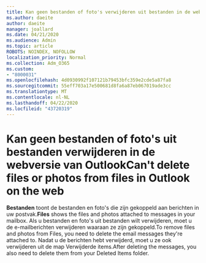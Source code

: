 ```yaml
---
title: Kan geen bestanden of foto's verwijderen uit bestanden in de webversie van Outlook
ms.author: daeite
author: daeite
manager: joallard
ms.date: 04/21/2020
ms.audience: Admin
ms.topic: article
ROBOTS: NOINDEX, NOFOLLOW
localization_priority: Normal
ms.collection: Adm_O365
ms.custom:
- "8000031"
ms.openlocfilehash: 4d0930992f107121b79453bfc359e2cde5a87fa8
ms.sourcegitcommit: 55eff703a17e500681d8fa6a87eb067019ade3cc
ms.translationtype: MT
ms.contentlocale: nl-NL
ms.lasthandoff: 04/22/2020
ms.locfileid: "43720319"
---
```

# <a name="cant-delete-files-or-photos-from-files-in-outlook-on-the-web"></a><span data-ttu-id="96555-102">Kan geen bestanden of foto's uit bestanden verwijderen in de webversie van Outlook</span><span class="sxs-lookup"><span data-stu-id="96555-102">Can't delete files or photos from files in Outlook on the web</span></span>

<span data-ttu-id="96555-103">**Bestanden** toont de bestanden en foto's die zijn gekoppeld aan berichten in uw postvak.</span><span class="sxs-lookup"><span data-stu-id="96555-103">**Files** shows the files and photos attached to messages in your mailbox.</span></span> <span data-ttu-id="96555-104">Als u bestanden en foto's uit bestanden wilt verwijderen, moet u de e-mailberichten verwijderen waaraan ze zijn gekoppeld.</span><span class="sxs-lookup"><span data-stu-id="96555-104">To remove files and photos from Files, you need to delete the email messages they're attached to.</span></span> <span data-ttu-id="96555-105">Nadat u de berichten hebt verwijderd, moet u ze ook verwijderen uit de map Verwijderde items.</span><span class="sxs-lookup"><span data-stu-id="96555-105">After deleting the messages, you also need to delete them from your Deleted Items folder.</span></span>